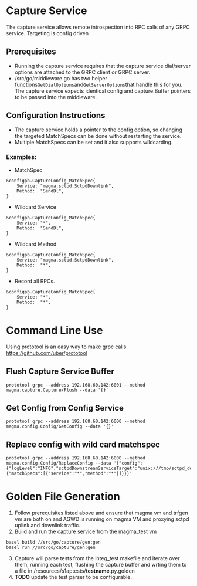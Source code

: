 # Capture Service

The capture service allows remote introspection into RPC calls of any GRPC service.
Targeting is config driven

## Prerequisites
- Running the capture service requires that the capture service dial/server options are attached to the GRPC client or GRPC server.
- /src/go/middleware.go has two helper functions```GetDialOptions```and```GetServerOptions```that handle this for you. The capture service expects identical config and capture.Buffer pointers to be passed into the middleware.

## Configuration Instructions
- The capture service holds a pointer to the config option, so changing the targeted MatchSpecs can be done without restarting the service.
- Multiple MatchSpecs can be set and it also supports wildcarding.
### Examples:
- MatchSpec
```
&configpb.CaptureConfig_MatchSpec{
	Service: "magma.sctpd.SctpdDownlink",
	Method:  "SendDl",
}
```
- Wildcard Service
```
&configpb.CaptureConfig_MatchSpec{
	Service: "*",
	Method:  "SendDl",
}
```
- Wildcard Method
```
&configpb.CaptureConfig_MatchSpec{
	Service: "magma.sctpd.SctpdDownlink",
	Method:  "*",
}
```
- Record all RPCs.
```
&configpb.CaptureConfig_MatchSpec{
	Service: "*",
	Method:  "*",
}
```

# Command Line Use
Using prototool is an easy way to make grpc calls.
https://github.com/uber/prototool

## Flush Capture Service Buffer

```prototool grpc --address 192.168.60.142:6001 --method magma.capture.Capture/Flush --data '{}'```

## Get Config from Config Service

```prototool grpc --address 192.168.60.142:6000 --method magma.config.Config/GetConfig --data '{}'```

## Replace config with wild card matchspec

```
prototool grpc --address 192.168.60.142:6000 --method magma.config.Config/ReplaceConfig --data '{"config":{"logLevel":"INFO","sctpdDownstreamServiceTarget":"unix:///tmp/sctpd_downstream.sock","sctpdUpstreamServiceTarget":"unix:///tmp/sctpd_upstream.sock","mmeSctpdDownstreamServiceTarget":"unix:///tmp/mme_sctpd_downstream.sock","mmeSctpdUpstreamServiceTarget":"unix:///tmp/mme_sctpd_upstream.sock","configServicePort":"6000","vagrantPrivateNetworkIp":"192.168.60.142","captureServicePort":"6001","captureConfig":{"matchSpecs":[{"service":"*","method":"*"}]}}}'
```



# Golden File Generation
1. Follow prerequisites listed above and ensure that magma vm and trfgen vm are both on and AGWD is running on magma VM and proxying sctpd uplink and downlink traffic.
2. Build and run the capture service from the magma_test vm
```
bazel build //src/go/capture/gen:gen
bazel run //src/go/capture/gen:gen
```
3. Capture will parse tests from the integ_test makefile and iterate over them, running each test, flushing the capture buffer and wrting them to a file in /resources/s1aptests/**testname**.py.golden
4. **TODO** update the test parser to be configurable.
